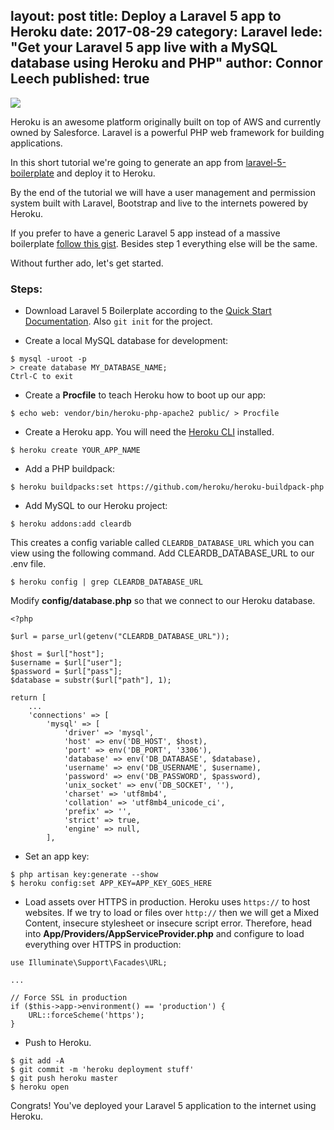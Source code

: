 layout: post
title: Deploy a Laravel 5 app to Heroku
date: 2017-08-29
category: Laravel
lede: "Get your Laravel 5 app live with a MySQL database using Heroku and PHP"
author: Connor Leech
published: true
---

![](https://bosnadev.com/wp-content/uploads/2014/09/laravel_heroku.jpg)

Heroku is an awesome platform originally built on top of AWS and currently owned by Salesforce. Laravel is a powerful PHP web framework for building applications.

In this short tutorial we're going to generate an app from [laravel-5-boilerplate](https://github.com/rappasoft/laravel-5-boilerplate) and deploy it to Heroku.

By the end of the tutorial we will have a user management and permission system built with Laravel, Bootstrap and live to the internets powered by Heroku.

If you prefer to have a generic Laravel 5 app instead of a massive boilerplate [follow this gist](https://gist.github.com/connor11528/fcfbdb63bc9633a54f40f0a66e3d3f2e). Besides step 1 everything else will be the same.

Without further ado, let's get started.

### Steps:

- Download Laravel 5 Boilerplate according to the [Quick Start Documentation](http://laravel-boilerplate.com/5.4/start.html). Also `git init` for the project.

- Create a local MySQL database for development:

```
$ mysql -uroot -p
> create database MY_DATABASE_NAME;
Ctrl-C to exit
```

- Create a **Procfile** to teach Heroku how to boot up our app:

```
$ echo web: vendor/bin/heroku-php-apache2 public/ > Procfile
```

- Create a Heroku app. You will need the [Heroku CLI](https://devcenter.heroku.com/articles/heroku-cli) installed.

```
$ heroku create YOUR_APP_NAME
```

- Add a PHP buildpack:

```
$ heroku buildpacks:set https://github.com/heroku/heroku-buildpack-php
```

- Add MySQL to our Heroku project:

```
$ heroku addons:add cleardb
```

This creates a config variable called `CLEARDB_DATABASE_URL` which you can view using the following command. Add CLEARDB_DATABASE_URL to our .env file.

```
$ heroku config | grep CLEARDB_DATABASE_URL
```

Modify **config/database.php** so that we connect to our Heroku database.

```
<?php

$url = parse_url(getenv("CLEARDB_DATABASE_URL"));

$host = $url["host"];
$username = $url["user"];
$password = $url["pass"];
$database = substr($url["path"], 1);

return [
    ...
    'connections' => [
        'mysql' => [
            'driver' => 'mysql',
            'host' => env('DB_HOST', $host),
            'port' => env('DB_PORT', '3306'),
            'database' => env('DB_DATABASE', $database),
            'username' => env('DB_USERNAME', $username),
            'password' => env('DB_PASSWORD', $password),
            'unix_socket' => env('DB_SOCKET', ''),
            'charset' => 'utf8mb4',
            'collation' => 'utf8mb4_unicode_ci',
            'prefix' => '',
            'strict' => true,
            'engine' => null,
        ],
```


- Set an app key:

```
$ php artisan key:generate --show
$ heroku config:set APP_KEY=APP_KEY_GOES_HERE
```

- Load assets over HTTPS in production. Heroku uses `https://` to host websites. If we try to load or files over `http://` then we will get a Mixed Content, insecure stylesheet or insecure script error. Therefore, head into **App/Providers/AppServiceProvider.php** and configure to load everything over HTTPS in production:

```
use Illuminate\Support\Facades\URL;

...

// Force SSL in production
if ($this->app->environment() == 'production') {
    URL::forceScheme('https');
}
```

- Push to Heroku. 

```
$ git add -A
$ git commit -m 'heroku deployment stuff'
$ git push heroku master
$ heroku open
```

Congrats! You've deployed your Laravel 5 application to the internet using Heroku.
